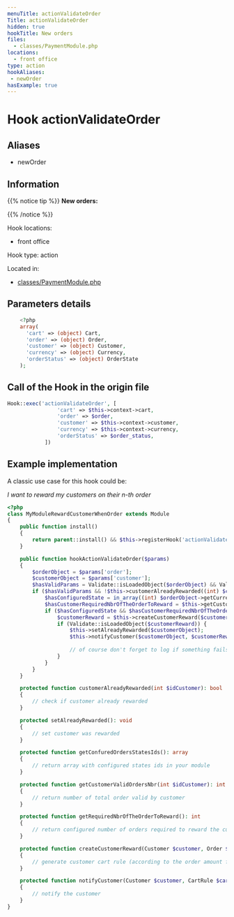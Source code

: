```yaml
---
menuTitle: actionValidateOrder
Title: actionValidateOrder
hidden: true
hookTitle: New orders
files:
  - classes/PaymentModule.php
locations:
  - front office
type: action
hookAliases:
 - newOrder
hasExample: true
---
```


# Hook actionValidateOrder

## Aliases
 
 - newOrder



## Information

{{% notice tip %}}
**New orders:** 


{{% /notice %}}

Hook locations: 
  - front office

Hook type: action

Located in: 
  - [classes/PaymentModule.php](https://github.com/PrestaShop/PrestaShop/blob/8.0.x/classes/PaymentModule.php)

## Parameters details

```php
    <?php
    array(
      'cart' => (object) Cart,
      'order' => (object) Order,
      'customer' => (object) Customer,
      'currency' => (object) Currency,
      'orderStatus' => (object) OrderState
    );
```

## Call of the Hook in the origin file

```php
Hook::exec('actionValidateOrder', [
                'cart' => $this->context->cart,
                'order' => $order,
                'customer' => $this->context->customer,
                'currency' => $this->context->currency,
                'orderStatus' => $order_status,
            ])
```

## Example implementation

A classic use case for this hook could be: 

_I want to reward my customers on their n-th order_

```php
<?php
class MyModuleRewardCustomerWhenOrder extends Module 
{
    public function install()
    {
        return parent::install() && $this->registerHook('actionValidateOrder');
    }

    public function hookActionValidateOrder($params)
    {
        $orderObject = $params['order'];
        $customerObject = $params['customer'];
        $hasValidParams = Validate::isLoadedObject($orderObject) && Validate::isLoadedObject($orderObject);
        if ($hasValidParams && !$this->customerAlreadyRewarded((int) $customerObject->id)) {
            $hasConfiguredState = in_array((int) $orderObject->getCurrentState(), $this->getConfuredOrdersStatesIds());
            $hasCustomerRequiredNbrOfTheOrderToReward = $this->getCustomerValidOrdersNbr((int) $customerObject->id) == $this->getRequiredNbrOfTheOrderToReward();
            if ($hasConfiguredState && $hasCustomerRequiredNbrOfTheOrderToReward) {
                $customerReward = $this->createCustomerReward($customerObject, $orderObject);
                if (Validate::isLoadedObject($customerReward)) {
                    $this->setAlreadyRewarded($customerObject);
                    $this->notifyCustomer($customerObject, $customerReward);
            
                    // of course don't forget to log if something fails here :)
                }
            }
        }
    }

    protected function customerAlreadyRewarded(int $idCustomer): bool
    {
        // check if customer already rewarded
    }

    protected setAlreadyRewarded(): void
    {
        // set customer was rewarded
    }

    protected function getConfuredOrdersStatesIds(): array
    {
        // return array with configured states ids in your module
    }

    protected function getCustomerValidOrdersNbr(int $idCustomer): int
    {
        // return number of total order valid by customer
    }

    protected function getRequiredNbrOfTheOrderToReward(): int
    {
        // return configured number of orders required to reward the customer
    }

    protected function createCustomerReward(Customer $customer, Order $order): ?CartRule
    {
        // generate customer cart rule (according to the order amount for example)
    }

    protected function notifyCustomer(Customer $customer, CartRule $cartRule): bool
    {
        // notify the customer 
    }
}
```